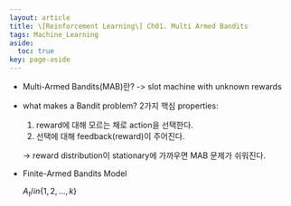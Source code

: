 ```yaml
---
layout: article
title: \[Reinforcement Learning\] Ch01. Multi Armed Bandits
tags: Machine_Learning
aside:
  toc: true
key: page-aside
---
```



* Multi-Armed Bandits(MAB)란?
  -> slot machine with unknown rewards

* what makes a Bandit problem?
  2가지 핵심 properties:
    1) reward에 대해 모르는 채로 action을 선택한다.
    2) 선택에 대해 feedback(reward)이 주어진다.

    -> reward distribution이 stationary에 가까우면 MAB 문제가 쉬워진다.

* Finite-Armed Bandits Model

  $A_t /in \{1, 2, ... , k\}$
